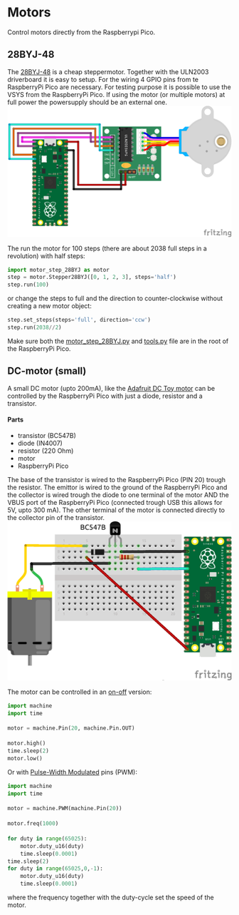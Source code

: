 # Motors

Control motors directly from the Raspberrypi Pico.

## 28BYJ-48
The [28BYJ-48](28byj48-step-motor-datasheet.pdf) is a cheap steppermotor. Together with the ULN2003 driverboard it is easy to setup.
For the wiring 4 GPIO pins from te RaspberryPi Pico are necessary. For testing purpose it is possible to use the VSYS from the RaspberryPi Pico. If using the motor (or multiple motors) at full power the powersupply should be an external one. 
![Wiring of the RaspberryPi Pico and the steppermotor](28BYJ.png)

The run the motor for 100 steps (there are about 2038 full steps in a revolution) with half steps: 
```python
import motor_step_28BYJ as motor
step = motor.Stepper28BYJ([0, 1, 2, 3], steps='half')
step.run(100)
```
or change the steps to full and the direction to counter-clockwise without creating a new motor object:
```python
step.set_steps(steps='full', direction='ccw')
step.run(2038//2)
```
Make sure both the [motor_step_28BYJ.py](motor_step_28BYJ.py) and [tools.py](tools.py) file are in the root of the RaspberryPi Pico.

## DC-motor (small)
A small DC motor (upto 200mA), like the [Adafruit DC Toy motor](https://www.adafruit.com/product/711) can be controlled by the RaspberryPi Pico with just a diode, resistor and a transistor. 

#### Parts
 - transistor (BC547B)
 - diode (IN4007)
 - resistor (220 Ohm)
 - motor
 - RaspberryPi Pico

The base of the transistor is wired to the RaspberryPi Pico (PIN 20) trough the resistor. The emittor is wired to the ground of the RaspberryPi Pico and the collector is wired trough the diode to one terminal of the motor AND the VBUS port of the RaspberryPi Pico (connected trough USB this allows for 5V, upto 300 mA). The other terminal of the motor is connected directly to the collector pin of the transistor. 
![Wiring of the RaspberryPi Pico and the DC-motor](DCmotor.png)

The motor can be controlled in an [on-off](motor_DC_onoff.py) version:
```python
import machine
import time

motor = machine.Pin(20, machine.Pin.OUT)

motor.high()
time.sleep(2)
motor.low()
```

Or with [Pulse-Width Modulated](motor_DC_PWM.py) pins (PWM):
```python
import machine
import time

motor = machine.PWM(machine.Pin(20))

motor.freq(1000)

for duty in range(65025):
    motor.duty_u16(duty)
    time.sleep(0.0001)
time.sleep(2)
for duty in range(65025,0,-1):
    motor.duty_u16(duty)
    time.sleep(0.0001)
```
where the frequency together with the duty-cycle set the speed of the motor.
